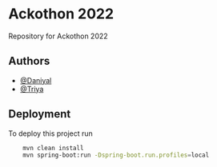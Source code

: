 
# Ackothon 2022

Repository for Ackothon 2022
## Authors

- [@Daniyal](https://github.com/Daniyal1999)
- [@Triya](https://github.com/triya19)


## Deployment

To deploy this project run

```bash
    mvn clean install
    mvn spring-boot:run -Dspring-boot.run.profiles=local

```

